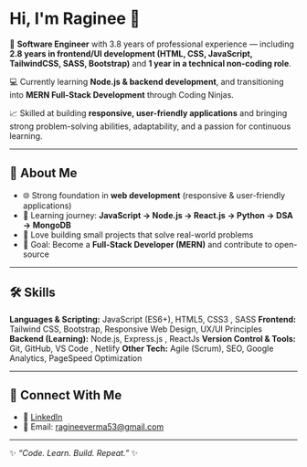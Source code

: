 # Hi, I'm Raginee 👋  

🌟 **Software Engineer** with 3.8 years of professional experience — including **2.8 years in frontend/UI development (HTML, CSS, JavaScript, TailwindCSS, SASS, Bootstrap)** and **1 year in a technical non-coding role**.  

💻 Currently learning **Node.js & backend development**, and transitioning into **MERN Full-Stack Development** through Coding Ninjas.  

📈 Skilled at building **responsive, user-friendly applications** and bringing strong problem-solving abilities, adaptability, and a passion for continuous learning.  


---

## 🚀 About Me  
- 🌐 Strong foundation in **web development** (responsive & user-friendly applications)  
- 📖 Learning journey: **JavaScript → Node.js → React.js → Python -> DSA -> MongoDB**  
- 🔨 Love building small projects that solve real-world problems  
- 🎯 Goal: Become a **Full-Stack Developer (MERN)** and contribute to open-source  

---

## 🛠️ Skills  
**Languages & Scripting:** JavaScript (ES6+), HTML5, CSS3 , SASS
**Frontend:**  Tailwind CSS, Bootstrap, Responsive Web Design, UX/UI Principles  
**Backend (Learning):** Node.js, Express.js  , ReactJs
**Version Control & Tools:** Git, GitHub, VS Code , Netlify 
**Other Tech:** Agile (Scrum), SEO, Google Analytics, PageSpeed Optimization  

---

## 🤝 Connect With Me  
- 🔗 [LinkedIn](https://www.linkedin.com/in/raginee-verma-b6026b157/)  
- 📧 Email: ragineeverma53@gmail.com  

---
✨ *“Code. Learn. Build. Repeat.”* ✨
